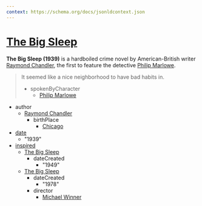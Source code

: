 ```yaml
---
context: https://schema.org/docs/jsonldcontext.json
---
```


# [The Big Sleep](http://www.wikidata.org/entity/Q1649862 "Book")

**The Big Sleep (1939)** is a hardboiled crime novel by American-British writer [Raymond Chandler](https://www.wikidata.org/entity/Q180377), the first to feature the detective [Philip Marlowe](http://www.wikidata.org/entity/Q623732).

> It seemed like a nice neighborhood to have bad habits in.
>
> * spokenByCharacter
>   * [Philip Marlowe](http://www.wikidata.org/entity/Q623732 "Person")

* author
  * [Raymond Chandler](https://www.wikidata.org/entity/Q180377 "Person")
    * birthPlace
      * [Chicago]("Place")
* [date](https://schema.org/dateCreated "Date")
  * "1939"
* [inspired](https://schema.org/isBasedOn "inverse")
  * [The Big Sleep](http://www.wikidata.org/entity/Q1137931 "Movie")
    * dateCreated
      * "1949"
  * [The Big Sleep](http://www.wikidata.org/entity/Q2610883 "Movie")
    * dateCreated
      * "1978"
    * director
      * [Michael Winner](http://vocab.getty.edu/ulan/500293397 "Person")
